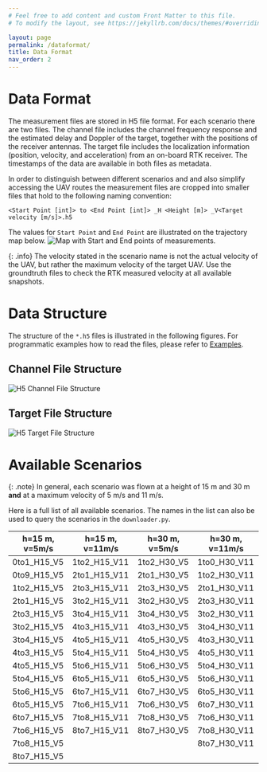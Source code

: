 ```yaml
---
# Feel free to add content and custom Front Matter to this file.
# To modify the layout, see https://jekyllrb.com/docs/themes/#overriding-theme-defaults

layout: page
permalink: /dataformat/
title: Data Format
nav_order: 2
---
```


# Data Format
The measurement files are stored in H5 file format. 
For each scenario there are two files.
The channel file includes the channel frequency response and the estimated delay and Doppler of the target, together with the positions of the receiver antennas.
The target file includes the localization information (position, velocity, and acceleration) from an on-board RTK receiver.
The timestamps of the data are available in both files as metadata.

In order to distinguish between different scenarios and and also simplify accessing the UAV routes the measurement files are cropped into smaller files that hold to the following naming convention:

`<Start Point [int]> to <End Point [int]> _H <Height [m]> _V<Target velocity [m/s]>.h5`

The values for `Start Point` and `End Point` are illustrated on the trajectory map below.
![Map with Start and End points of measurements.](../assets/hovering.png)

{: .info}
The velocity stated in the scenario name is not the actual velocity of the UAV, but rather the maximum velocity of the target UAV.
Use the groundtruth files to check the RTK measured velocity at all available snapshots.


# Data Structure
The structure of the `*.h5` files is illustrated in the following figures.
For programmatic examples how to read the files, please refer to [Examples](/3-examples.markdown).

## Channel File Structure
![H5 Channel File Structure](../assets/treeview-2.png)

## Target File Structure
![H5 Target File Structure](../assets/treeview-3.png)


# Available Scenarios  

{: .note}
In general, each scenario was flown at a height of 15 m and 30 m **and** at a maximum velocity of 5 m/s and 11 m/s.

Here is a full list of all available scenarios. 
The names in the list can also be used to query the scenarios in the `downloader.py`.

| h=15 m, v=5m/s | h=15 m, v=11m/s | h=30 m, v=5m/s | h=30 m, v=11m/s |
|----------------|-----------------|----------------|-----------------|
| 0to1_H15_V5    | 1to2_H15_V11    | 1to2_H30_V5    | 1to0_H30_V11    |
| 0to9_H15_V5    | 2to1_H15_V11    | 2to1_H30_V5    | 1to2_H30_V11    |
| 1to2_H15_V5    | 2to3_H15_V11    | 2to3_H30_V5    | 2to1_H30_V11    |
| 2to1_H15_V5    | 3to2_H15_V11    | 3to2_H30_V5    | 2to3_H30_V11    |
| 2to3_H15_V5    | 3to4_H15_V11    | 3to4_H30_V5    | 3to2_H30_V11    |
| 3to2_H15_V5    | 4to3_H15_V11    | 4to3_H30_V5    | 3to4_H30_V11    |
| 3to4_H15_V5    | 4to5_H15_V11    | 4to5_H30_V5    | 4to3_H30_V11    |
| 4to3_H15_V5    | 5to4_H15_V11    | 5to4_H30_V5    | 4to5_H30_V11    |
| 4to5_H15_V5    | 5to6_H15_V11    | 5to6_H30_V5    | 5to4_H30_V11    |
| 5to4_H15_V5    | 6to5_H15_V11    | 6to5_H30_V5    | 5to6_H30_V11    |
| 5to6_H15_V5    | 6to7_H15_V11    | 6to7_H30_V5    | 6to5_H30_V11    |
| 6to5_H15_V5    | 7to6_H15_V11    | 7to6_H30_V5    | 6to7_H30_V11    |
| 6to7_H15_V5    | 7to8_H15_V11    | 7to8_H30_V5    | 7to6_H30_V11    |
| 7to6_H15_V5    | 8to7_H15_V11    | 8to7_H30_V5    | 7to8_H30_V11    |
| 7to8_H15_V5    |                 |                | 8to7_H30_V11    |
| 8to7_H15_V5    |                 |                |                 |
